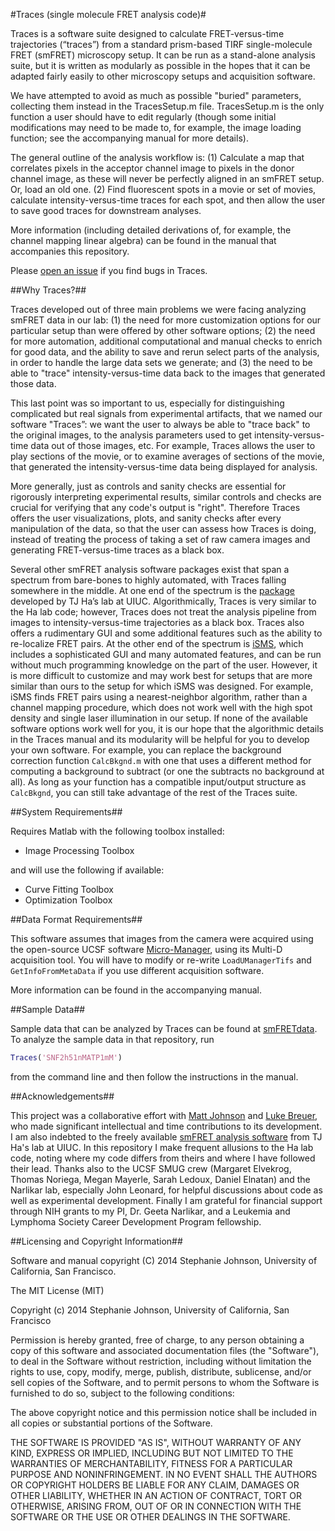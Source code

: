#Traces (single molecule FRET analysis code)#

Traces is a software suite designed to calculate FRET-versus-time trajectories (“traces”) from a standard prism-based TIRF single-molecule FRET (smFRET) microscopy setup. It can be run as a stand-alone analysis suite, but it is written as modularly as possible in the hopes that it can be adapted fairly easily to other microscopy setups and acquisition software.  

We have attempted to avoid as much as possible "buried" parameters, collecting them instead in the TracesSetup.m file.  TracesSetup.m is the only function a user should have to edit regularly (though some initial modifications may need to be made to, for example, the image loading function; see the accompanying manual for more details).

The general outline of the analysis workflow is: (1) Calculate a map that correlates pixels in the acceptor channel image to pixels in the donor channel image, as these will never be perfectly aligned in an smFRET setup. Or, load an old one. (2) Find fluorescent spots in a movie or set of movies, calculate intensity-versus-time traces for each spot, and then allow the user to save good traces for downstream analyses.

More information (including detailed derivations of, for example, the channel mapping linear algebra) can be found in the manual that accompanies this repository.

Please [open an issue](http://www.youtube.com/watch?v=TJlYiMp8FuY) if you find bugs in Traces. 

##Why Traces?##

Traces developed out of three main problems we were facing analyzing smFRET data in our lab: (1) the need for more customization options for our particular setup than were offered by other software options; (2) the need for more automation, additional computational and manual checks to enrich for good data, and the ability to save and rerun select parts of the analysis, in order to handle the large data sets we generate; and (3) the need to be able to "trace" intensity-versus-time data back to the images that generated those data. 

This last point was so important to us, especially for distinguishing complicated but real signals from experimental artifacts, that we named our software "Traces”: we want the user to always be able to "trace back" to the original images, to the analysis parameters used to get intensity-versus-time data out of those images, etc. For example, Traces allows the user to play sections of the movie, or to examine averages of sections of the movie, that generated the intensity-versus-time data being displayed for analysis.

More generally, just as controls and sanity checks are essential for rigorously interpreting experimental results, similar controls and checks are crucial for verifying that any code's output is "right". Therefore Traces offers the user visualizations, plots, and sanity checks after every manipulation of the data, so that the user can assess how Traces is doing, instead of treating the process of taking a set of raw camera images and generating FRET-versus-time traces as a black box.

Several other smFRET analysis software packages exist that span a spectrum from bare-bones to highly automated, with Traces falling somewhere in the middle. At one end of the spectrum is the [package](http://cplc.illinois.edu/software/) developed by TJ Ha’s lab at UIUC. Algorithmically, Traces is very similar to the Ha lab code; however, Traces does not treat the analysis pipeline from images to intensity-versus-time trajectories as a black box. Traces also offers a rudimentary GUI and some additional features such as the ability to re-localize FRET pairs. At the other end of the spectrum is [iSMS](http://isms.au.dk/), which includes a sophisticated GUI and many automated features, and can be run without much programming knowledge on the part of the user. However, it is more difficult to customize and may work best for setups that are more similar than ours to the setup for which iSMS was designed. For example, iSMS finds FRET pairs using a nearest-neighbor algorithm, rather than a channel mapping procedure, which does not work well with the high spot density and single laser illumination in our setup. If none of the available software options work well for you, it is our hope that the algorithmic details in the Traces manual and its modularity will be helpful for you to develop your own software. For example, you can replace the background correction function `CalcBkgnd.m` with one that uses a different method for computing a background to subtract (or one the subtracts no background at all). As long as your function has a compatible input/output structure as `CalcBkgnd`, you can still take advantage of the rest of the Traces suite.

##System Requirements##

Requires Matlab with the following toolbox installed:
* Image Processing Toolbox

and will use the following if available:
* Curve Fitting Toolbox
* Optimization Toolbox

##Data Format Requirements##

This software assumes that images from the camera were acquired using the open-source UCSF software [Micro-Manager](http://www.micro-manager.org), using its Multi-D acquisition tool. You will have to modify or re-write `LoadUManagerTifs` and `GetInfoFromMetaData` if you use different acquisition software.

More information can be found in the accompanying manual.

##Sample Data##

Sample data that can be analyzed by Traces can be found at [smFRETdata](https://github.com/stephlj/smFRETdata). To analyze the sample data in that repository, run

```matlab
Traces('SNF2h51nMATP1mM')
```

from the command line and then follow the instructions in the manual.

##Acknowledgements##

This project was a collaborative effort with [Matt Johnson](http://www.themattjohnson.com/) and [Luke Breuer](http://luke.breuer.com), who made significant intellectual and time contributions to its development.  I am also indebted to the freely available [smFRET analysis software](http://cplc.illinois.edu/software/) from TJ Ha's lab at UIUC. In this repository I make frequent allusions to the Ha lab code, noting where my code differs from theirs and where I have followed their lead. Thanks also to the UCSF SMUG crew (Margaret Elvekrog, Thomas Noriega, Megan Mayerle, Sarah Ledoux, Daniel Elnatan) and the Narlikar lab, especially John Leonard, for helpful discussions about code as well as experimental development. Finally I am grateful for financial support through NIH grants to my PI, Dr. Geeta Narlikar, and a Leukemia and Lymphoma Society Career Development Program fellowship.

##Licensing and Copyright Information##

Software and manual copyright (C)  2014 Stephanie Johnson, University of California, San Francisco.

 The MIT License (MIT)
 
 Copyright (c) 2014 Stephanie Johnson, University of California, San Francisco
 
 Permission is hereby granted, free of charge, to any person obtaining a copy
 of this software and associated documentation files (the "Software"), to deal
 in the Software without restriction, including without limitation the rights
 to use, copy, modify, merge, publish, distribute, sublicense, and/or sell
 copies of the Software, and to permit persons to whom the Software is
 furnished to do so, subject to the following conditions:
 
 The above copyright notice and this permission notice shall be included in all
 copies or substantial portions of the Software.
 
 THE SOFTWARE IS PROVIDED "AS IS", WITHOUT WARRANTY OF ANY KIND, EXPRESS OR
 IMPLIED, INCLUDING BUT NOT LIMITED TO THE WARRANTIES OF MERCHANTABILITY,
 FITNESS FOR A PARTICULAR PURPOSE AND NONINFRINGEMENT. IN NO EVENT SHALL THE
 AUTHORS OR COPYRIGHT HOLDERS BE LIABLE FOR ANY CLAIM, DAMAGES OR OTHER
 LIABILITY, WHETHER IN AN ACTION OF CONTRACT, TORT OR OTHERWISE, ARISING FROM,
 OUT OF OR IN CONNECTION WITH THE SOFTWARE OR THE USE OR OTHER DEALINGS IN THE
 SOFTWARE.